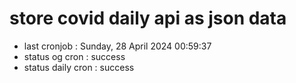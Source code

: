 # store covid daily api as json data

- last cronjob : Sunday, 28 April 2024 00:59:37
- status og cron : success
- status daily cron : success
      
      
